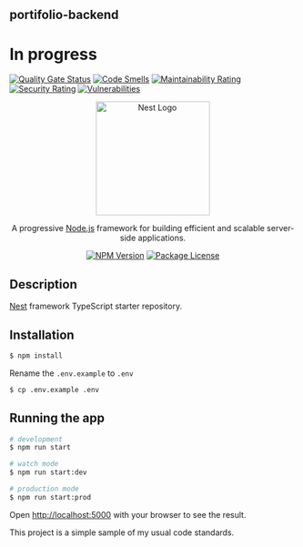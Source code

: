 ## portifolio-backend

# In progress 
 
[![Quality Gate Status](https://sonarcloud.io/api/project_badges/measure?project=Zanadreis_portfolio-backend&metric=alert_status)](https://sonarcloud.io/dashboard?id=Zanadreis_portfolio-backend)
[![Code Smells](https://sonarcloud.io/api/project_badges/measure?project=Zanadreis_portfolio-backend&metric=code_smells)](https://sonarcloud.io/dashboard?id=Zanadreis_portfolio-backend)
[![Maintainability Rating](https://sonarcloud.io/api/project_badges/measure?project=Zanadreis_portfolio-backend&metric=sqale_rating)](https://sonarcloud.io/dashboard?id=Zanadreis_portfolio-backend)
[![Security Rating](https://sonarcloud.io/api/project_badges/measure?project=Zanadreis_portfolio-backend&metric=security_rating)](https://sonarcloud.io/dashboard?id=Zanadreis_portfolio-backend)
[![Vulnerabilities](https://sonarcloud.io/api/project_badges/measure?project=Zanadreis_portfolio-backend&metric=vulnerabilities)](https://sonarcloud.io/dashboard?id=Zanadreis_portfolio-backend)

<p align="center">
  <a href="http://nestjs.com/" target="blank"><img src="https://nestjs.com/img/logo-small.svg" width="200" alt="Nest Logo" /></a>
</p>

[circleci-image]: https://img.shields.io/circleci/build/github/nestjs/nest/master?token=abc123def456
[circleci-url]: https://circleci.com/gh/nestjs/nest

  <p align="center">A progressive <a href="http://nodejs.org" target="_blank">Node.js</a> framework for building efficient and scalable server-side applications.</p>
  <p align="center">
    <a href="https://www.npmjs.com/~nestjscore" target="_blank"><img src="https://img.shields.io/npm/v/@nestjs/core.svg" alt="NPM Version" /></a>
    <a href="https://www.npmjs.com/~nestjscore" target="_blank"><img src="https://img.shields.io/npm/l/@nestjs/core.svg" alt="Package License" /></a>
  </p>

## Description

[Nest](https://github.com/nestjs/nest) framework TypeScript starter repository.

## Installation

```bash
$ npm install
```
Rename the `.env.example` to `.env`
```bash
$ cp .env.example .env
```

## Running the app
```bash
# development
$ npm run start

# watch mode
$ npm run start:dev

# production mode
$ npm run start:prod
```

Open [http://localhost:5000](http://localhost:5000) with your browser to see the result.


This project is a simple sample of my usual code standards.
